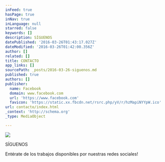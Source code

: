 ```yaml
---
inFeed: true
hasPage: true
inNav: true
inLanguage: null
starred: false
keywords: []
description: SÍGUENOS
datePublished: '2016-03-26T01:43:17.027Z'
dateModified: '2016-03-26T01:42:00.356Z'
author: []
related: []
title: CONTACTO
app_links: []
sourcePath: _posts/2016-03-26-siguenos.md
published: true
authors: []
publisher:
  name: Facebook
  domain: www.facebook.com
  url: 'https://www.facebook.com'
  favicon: 'https://static.xx.fbcdn.net/rsrc.php/yV/r/hzMapiNYYpW.ico'
url: contacto/index.html
_context: 'http://schema.org'
_type: MediaObject

---
```

![](https://s3-us-west-2.amazonaws.com/the-grid-img/p/ee97e8d19e923f51f98c914fe26e5257c05659fc.png)

SÍGUENOS

Entérate de los trabajos disponibles por nuestras redes sociales!